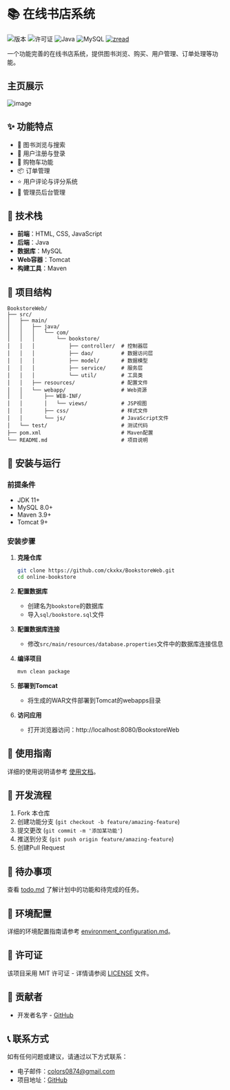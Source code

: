 # 📚 在线书店系统

![版本](https://img.shields.io/badge/版本-1.0.0-blue.svg)
![许可证](https://img.shields.io/badge/许可证-MIT-green.svg)
![Java](https://img.shields.io/badge/Java-11+-orange.svg)
![MySQL](https://img.shields.io/badge/MySQL-8.0+-lightgrey.svg)
[![zread](https://img.shields.io/badge/Ask_Zread-_.svg?style=flat&color=00b0aa&labelColor=000000&logo=data%3Aimage%2Fsvg%2Bxml%3Bbase64%2CPHN2ZyB3aWR0aD0iMTYiIGhlaWdodD0iMTYiIHZpZXdCb3g9IjAgMCAxNiAxNiIgZmlsbD0ibm9uZSIgeG1sbnM9Imh0dHA6Ly93d3cudzMub3JnLzIwMDAvc3ZnIj4KPHBhdGggZD0iTTQuOTYxNTYgMS42MDAxSDIuMjQxNTZDMS44ODgxIDEuNjAwMSAxLjYwMTU2IDEuODg2NjQgMS42MDE1NiAyLjI0MDFWNC45NjAxQzEuNjAxNTYgNS4zMTM1NiAxLjg4ODEgNS42MDAxIDIuMjQxNTYgNS42MDAxSDQuOTYxNTZDNS4zMTUwMiA1LjYwMDEgNS42MDE1NiA1LjMxMzU2IDUuNjAxNTYgNC45NjAxVjIuMjQwMUM1LjYwMTU2IDEuODg2NjQgNS4zMTUwMiAxLjYwMDEgNC45NjE1NiAxLjYwMDFaIiBmaWxsPSIjZmZmIi8%2BCjxwYXRoIGQ9Ik00Ljk2MTU2IDEwLjM5OTlIMi4yNDE1NkMxLjg4ODEgMTAuMzk5OSAxLjYwMTU2IDEwLjY4NjQgMS42MDE1NiAxMS4wMzk5VjEzLjc1OTlDMS42MDE1NiAxNC4xMTM0IDEuODg4MSAxNC4zOTk5IDIuMjQxNTYgMTQuMzk5OUg0Ljk2MTU2QzUuMzE1MDIgMTQuMzk5OSA1LjYwMTU2IDE0LjExMzQgNS42MDE1NiAxMy43NTk5VjExLjAzOTlDNS42MDE1NiAxMC42ODY0IDUuMzE1MDIgMTAuMzk5OSA0Ljk2MTU2IDEwLjM5OTlaIiBmaWxsPSIjZmZmIi8%2BCjxwYXRoIGQ9Ik0xMy43NTg0IDEuNjAwMUgxMS4wMzg0QzEwLjY4NSAxLjYwMDEgMTAuMzk4NCAxLjg4NjY0IDEwLjM5ODQgMi4yNDAxVjQuOTYwMUMxMC4zOTg0IDUuMzEzNTYgMTAuNjg1IDUuNjAwMSAxMS4wMzg0IDUuNjAwMUgxMy43NTg0QzE0LjExMTkgNS42MDAxIDE0LjM5ODQgNS4zMTM1NiAxNC4zOTg0IDQuOTYwMVYyLjI0MDFDMTQuMzk4NCAxLjg4NjY0IDE0LjExMTkgMS42MDAxIDEzLjc1ODQgMS42MDAxWiIgZmlsbD0iI2ZmZiIvPgo8cGF0aCBkPSJNNCAxMkwxMiA0TDQgMTJaIiBmaWxsPSIjZmZmIi8%2BCjxwYXRoIGQ9Ik00IDEyTDEyIDQiIHN0cm9rZT0iI2ZmZiIgc3Ryb2tlLXdpZHRoPSIxLjUiIHN0cm9rZS1saW5lY2FwPSJyb3VuZCIvPgo8L3N2Zz4K&logoColor=ffffff)](https://zread.ai/Ckxkx/BookstoreWeb)

一个功能完善的在线书店系统，提供图书浏览、购买、用户管理、订单处理等功能。

## 主页展示
![image](https://github.com/user-attachments/assets/66b26a0d-6d0c-413e-998e-2104278f7c9b)


## ✨ 功能特点

- 📖 图书浏览与搜索
- 👤 用户注册与登录
- 🛒 购物车功能
- 📦 订单管理
- ⭐ 用户评论与评分系统
- 👑 管理员后台管理

## 🔧 技术栈

- **前端**：HTML, CSS, JavaScript
- **后端**：Java
- **数据库**：MySQL
- **Web容器**：Tomcat
- **构建工具**：Maven

## 📂 项目结构

```
BookstoreWeb/
├── src/
│   ├── main/
│   │   ├── java/
│   │   │   └── com/
│   │   │       └── bookstore/
│   │   │           ├── controller/  # 控制器层
│   │   │           ├── dao/         # 数据访问层
│   │   │           ├── model/       # 数据模型
│   │   │           ├── service/     # 服务层
│   │   │           └── util/        # 工具类
│   │   ├── resources/               # 配置文件
│   │   └── webapp/                  # Web资源
│   │       ├── WEB-INF/
│   │       │   └── views/           # JSP视图
│   │       ├── css/                 # 样式文件
│   │       └── js/                  # JavaScript文件
│   └── test/                        # 测试代码
├── pom.xml                          # Maven配置
└── README.md                        # 项目说明
```

## 🚀 安装与运行

### 前提条件

- JDK 11+
- MySQL 8.0+
- Maven 3.9+
- Tomcat 9+

### 安装步骤

1. **克隆仓库**
   ```bash
   git clone https://github.com/ckxkx/BookstoreWeb.git
   cd online-bookstore
   ```

2. **配置数据库**
   - 创建名为`bookstore`的数据库
   - 导入`sql/bookstore.sql`文件

3. **配置数据库连接**
   - 修改`src/main/resources/database.properties`文件中的数据库连接信息

4. **编译项目**
   ```bash
   mvn clean package
   ```

5. **部署到Tomcat**
   - 将生成的WAR文件部署到Tomcat的webapps目录

6. **访问应用**
   - 打开浏览器访问：http://localhost:8080/BookstoreWeb

## 📖 使用指南

详细的使用说明请参考 [使用文档](development_documentation.md)。

## 🔄 开发流程

1. Fork 本仓库
2. 创建功能分支 (`git checkout -b feature/amazing-feature`)
3. 提交更改 (`git commit -m '添加某功能'`)
4. 推送到分支 (`git push origin feature/amazing-feature`)
5. 创建Pull Request

## 📝 待办事项

查看 [todo.md](todo.md) 了解计划中的功能和待完成的任务。

## 🔧 环境配置

详细的环境配置指南请参考 [environment_configuration.md](environment_configuration.md)。

## 📄 许可证

该项目采用 MIT 许可证 - 详情请参阅 [LICENSE](LICENSE) 文件。

## 👥 贡献者

- 开发者名字 - [GitHub](https://github.com/zhuhuichen)

## 📞 联系方式

如有任何问题或建议，请通过以下方式联系：

- 电子邮件：colors0874@gmail.com
- 项目地址：[GitHub](https://github.com/ckxkx/BookstoreWeb.git) 
